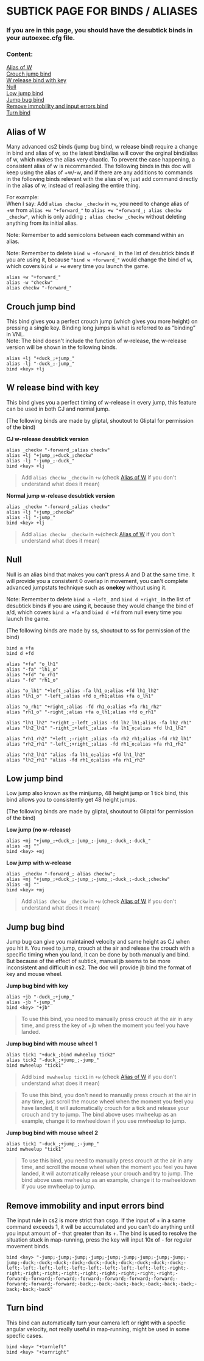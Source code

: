 # SUBTICK PAGE FOR BINDS / ALIASES
### **If you are in this page, you should have the desubtick binds in your autoexec.cfg file.**
### Content:
[Alias of W](#alias-of-w)  
[Crouch jump bind](#crouch-jump-bind)  
[W release bind with key](#w-release-bind-with-key)  
[Null](#null)  
[Low jump bind](#low-jump-bind)  
[Jump bug bind](#jump-bug-bind)  
[Remove immobility and input errors bind](#remove-immobility-and-input-errors-bind)  
[Turn bind](#turn-bind)


## Alias of W
Many advanced cs2 binds (jump bug bind, w release bind) require a change in bind and alias of w, so the latest bind/alias will cover the orginal bind/alias of w, which makes the alias very chaotic. To prevent the case happening, a consistent alias of w is recommanded. The following binds in this doc will keep using the alias of +w/-w, and if there are any additions to commands in the following binds relevant with the alias of w, just add command directly in the alias of w, instead of realiasing the entire thing.  

For example:  
When I say: Add `alias checkw _checkw` in `+w`, you need to change alias of +w from `alias +w "+forward_"` to `alias +w "+forward_; alias checkw _checkw"`, which is only adding `; alias checkw _checkw` without deleting anything from its initial alias.

Note: Remember to add semicolons between each command within an alias.

Note: Remember to delete `bind w +forward_` in the list of desubtick binds if you are using it, because `"bind w +forward_"` would change the bind of w, which covers `bind w +w` every time you launch the game.

```
alias +w "+forward_"
alias -w "checkw"
alias checkw "-forward_"
```
## Crouch jump bind
This bind gives you a perfect crouch jump (which gives you more height) on pressing a single key. Binding long jumps is what is referred to as “binding” in VNL.  
Note: The bind doesn't include the function of w-release, the w-release version will be shown in the following binds.
```
alias +lj "+duck_;+jump_"
alias -lj "-duck_;-jump_"
bind <key> +lj
```
## W release bind with key
This bind gives you a perfect timing of w-release in every jump, this feature can be used in both CJ and normal jump.

(The following binds are made by gliptal, shoutout to Gliptal for permission of the bind)

**CJ w-release desubtick version**
```
alias _checkw "-forward_;alias checkw"
alias +lj "+jump_;+duck_;checkw"
alias -lj "-jump_;-duck_"
bind <key> +lj
```
> Add `alias checkw _checkw` in `+w` (check [Alias of W](#alias-of-w) if you don't understand what does it mean)

**Normal jump w-release desubtick version**
```
alias _checkw "-forward_;alias checkw"
alias +lj "+jump_;checkw"
alias -lj "-jump_"
bind <key> +lj
```
> Add `alias checkw _checkw` in `+w`(check [Alias of W](#alias-of-w) if you don't understand what does it mean)
## Null
Null is an alias bind that makes you can't press A and D at the same time. It will provide you a consistent 0 overlap in movement, you can't complete advanced jumpstats technique such as **onekey** without using it. 

Note: Remember to delete `bind a +left_` and `bind d +right_` in the list of desubtick binds if you are using it, because they would change the bind of a/d, which covers `bind a +fa` and `bind d +fd` from null every time you launch the game.

(The following binds are made by ss, shoutout to ss for permission of the bind)
```
bind a +fa
bind d +fd

alias "+fa" "o_lh1"
alias "-fa" "lh1_o"
alias "+fd" "o_rh1"
alias "-fd" "rh1_o"

alias "o_lh1" "+left_;alias -fa lh1_o;alias +fd lh1_lh2"
alias "lh1_o" "-left_;alias +fd o_rh1;alias +fa o_lh1"

alias "o_rh1" "+right_;alias -fd rh1_o;alias +fa rh1_rh2"
alias "rh1_o" "-right_;alias +fa o_lh1;alias +fd o_rh1"

alias "lh1_lh2" "+right_;-left_;alias -fd lh2_lh1;alias -fa lh2_rh1"
alias "lh2_lh1" "-right_;+left_;alias -fa lh1_o;alias +fd lh1_lh2"

alias "rh1_rh2" "+left_;-right_;alias -fa rh2_rh1;alias -fd rh2_lh1"
alias "rh2_rh1" "-left_;+right_;alias -fd rh1_o;alias +fa rh1_rh2"

alias "rh2_lh1" "alias -fa lh1_o;alias +fd lh1_lh2"
alias "lh2_rh1" "alias -fd rh1_o;alias +fa rh1_rh2"
```

## Low jump bind
Low jump also known as the minijump, 48 height jump or 1 tick bind, this bind allows you to consistently get 48 height jumps.

(The following binds are made by gliptal, shoutout to Gliptal for permission of the bind)

**Low jump (no w-release)**
```
alias +mj "+jump_;+duck_;-jump_;-jump_;-duck_;-duck_"
alias -mj ""
bind <key> +mj
```
**Low jump with w-release**
```
alias _checkw "-forward_; alias checkw";
alias +mj "+jump_;+duck_;-jump_;-jump_;-duck_;-duck_;checkw"
alias -mj ""
bind <key> +mj
```
> Add `alias checkw _checkw` in `+w` (check [Alias of W](#alias-of-w) if you don't understand what does it mean)
## Jump bug bind
Jump bug can give you maintained velocity and same height as CJ when you hit it. You need to jump, crouch at the air and release the crouch with a specific timing when you land, it can be done by both manually and bind. But because of the effect of subtick, manual jb seems to be more inconsistent and difficult in cs2. The doc will provide jb bind the format of key and mouse wheel.

**Jump bug bind with key**
```
alias +jb "-duck_;+jump_"
alias -jb "-jump_"
bind <key> "+jb"
```
> To use this bind, you need to manually press crouch at the air in any time, and press the key of +jb when the moment you feel you have landed.

**Jump bug bind with mouse wheel 1**
```
alias tick1 "+duck_;bind mwheelup tick2"
alias tick2 "-duck_;+jump_;-jump_"
bind mwheelup "tick1"
```
> Add `bind mwwheelup tick1` in `+w` (check [Alias of W](#alias-of-w) if you don't understand what does it mean)

> To use this bind, you don't need to manually press crouch at the air in any time, just scroll the mouse wheel when the moment you feel you have landed, it will automatically crouch for a tick and release your crouch and try to jump. The bind above uses mwheelup as an example, change it to mwheeldown if you use mwheelup to jump.

**Jump bug bind with mouse wheel 2**
```
alias tick1 "-duck_;+jump_;-jump_"
bind mwheelup "tick1"
```
> To use this bind, you need to manually press crouch at the air in any time, and scroll the mouse wheel when the moment you feel you have landed, it will automatically release your crouch and try to jump. The bind above uses mwheelup as an example, change it to mwheeldown if you use mwheelup to jump.

## Remove immobility and input errors bind
The input rule in cs2 is more strict than csgo. If the input of + in a same command exceeds 1, it will be accumulated and you can't do anything until you input amount of - that greater than its +. The bind is used to resolve the situation stuck in map-running, press the key will input 10x of - for regular movement binds.
```
bind <key> "-jump;-jump;-jump;-jump;-jump;-jump;-jump;-jump;-jump;-jump;-duck;-duck;-duck;-duck;-duck;-duck;-duck;-duck;-duck;-duck;-left;-left;-left;-left;-left;-left;-left;-left;-left;-left;-right;-right;-right;-right;-right;-right;-right;-right;-right;-right;-forward;-forward;-forward;-forward;-forward;-forward;-forward;-forward;-forward;-forward;-back;;-back;-back;-back;-back;-back;-back;-back;-back;-back"
```

## Turn bind
This bind can automatically turn your camera left or right with a specfic angular velocity, not really useful in map-running, might be used in some specfic cases.
```
bind <key> "+turnleft"
bind <key> "+turnright"
```
